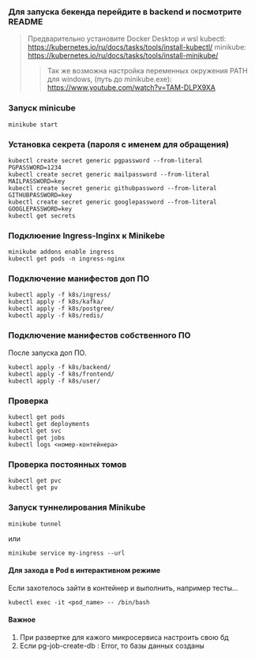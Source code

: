 ### Для запуска бекенда перейдите в backend и посмотрите README

> Предварительно установите Docker Desktop и wsl
> kubectl: https://kubernetes.io/ru/docs/tasks/tools/install-kubectl/ 
> minikube: https://kubernetes.io/ru/docs/tasks/tools/install-minikube/
>>Так же возможна настройка переменных окружения PATH для windows, (путь до minikube.exe): https://www.youtube.com/watch?v=TAM-DLPX9XA


### Запуск minicube 
```
minikube start
```

### Установка секрета (пароля с именем для обращения)
```
kubectl create secret generic pgpassword --from-literal PGPASSWORD=1234
kubectl create secret generic mailpassword --from-literal MAILPASSWORD=key
kubectl create secret generic githubpassword --from-literal GITHUBPASSWORD=key
kubectl create secret generic googlepassword --from-literal GOOGLEPASSWORD=key
kubectl get secrets
```

### Подклюение Ingress-Inginx к Minikebe
```
minikube addons enable ingress
kubectl get pods -n ingress-nginx
```

### Подключение манифестов доп ПО 
```
kubectl apply -f k8s/ingress/
kubectl apply -f k8s/kafka/
kubectl apply -f k8s/postgree/
kubectl apply -f k8s/redis/
```

### Подключение манифестов собственного ПО 
После запуска доп ПО.
```
kubectl apply -f k8s/backend/
kubectl apply -f k8s/frontend/
kubectl apply -f k8s/user/
```


### Проверка
```
kubectl get pods
kubectl get deployments
kubectl get svc
kubectl get jobs 
kubectl logs <номер-контейнера>
```

### Проверка постоянных томов
```
kubectl get pvc
kubectl get pv
```

### Запуск туннелирования Minikube
```
minikube tunnel  
```
или
```
minikube service my-ingress --url
```

#### Для захода в Pod в интерактивном режиме
Если захотелось зайти в контейнер и выполнить, например тесты...
```
kubectl exec -it <pod_name> -- /bin/bash 
```

#### Важное
1) При развертке для кажого микросервиса настроить свою бд
2) Если pg-job-create-db : Error, то базы данных созданы

